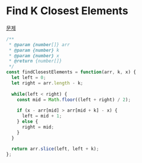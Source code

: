 # Find K Closest Elements


[문제](https://leetcode.com/explore/learn/card/binary-search/135/template-iii/945/)


```js
/**
 * @param {number[]} arr
 * @param {number} k
 * @param {number} x
 * @return {number[]}
 */
const findClosestElements = function(arr, k, x) {
  let left = 0;
  let right = arr.length - k;
  
  while(left < right) {
    const mid = Math.floor((left + right) / 2);
    
    if (x - arr[mid] > arr[mid + k] - x) {
      left = mid + 1;
    } else {
      right = mid;
    }
  }
  
  return arr.slice(left, left + k);
};

```